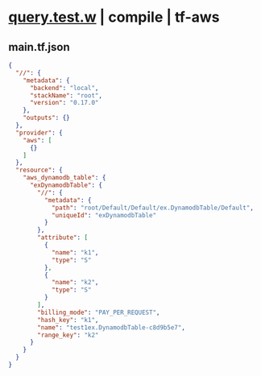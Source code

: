 # [query.test.w](../../../../../../examples/tests/sdk_tests/dynamodb-table/query.test.w) | compile | tf-aws

## main.tf.json
```json
{
  "//": {
    "metadata": {
      "backend": "local",
      "stackName": "root",
      "version": "0.17.0"
    },
    "outputs": {}
  },
  "provider": {
    "aws": [
      {}
    ]
  },
  "resource": {
    "aws_dynamodb_table": {
      "exDynamodbTable": {
        "//": {
          "metadata": {
            "path": "root/Default/Default/ex.DynamodbTable/Default",
            "uniqueId": "exDynamodbTable"
          }
        },
        "attribute": [
          {
            "name": "k1",
            "type": "S"
          },
          {
            "name": "k2",
            "type": "S"
          }
        ],
        "billing_mode": "PAY_PER_REQUEST",
        "hash_key": "k1",
        "name": "test1ex.DynamodbTable-c8d9b5e7",
        "range_key": "k2"
      }
    }
  }
}
```

